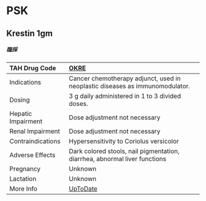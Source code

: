 # PSK

## Krestin 1gm

##### 臨採

| TAH Drug Code      | [OKRE](https://www.tahsda.org.tw/drugs/hissearch.php?drug_code=OKRE)         |
|:-------------------|:-----------------------------------------------------------------------------|
| Indications        | Cancer chemotherapy adjunct, used in neoplastic diseases as immunomodulator. |
| Dosing             | 3 g daily administered in 1 to 3 divided doses.                              |
| Hepatic Impairment | Dose adjustment not necessary                                                |
| Renal Impairment   | Dose adjustment not necessary                                                |
| Contraindications  | Hypersensitivity to Coriolus versicolor                                      |
| Adverse Effects    | Dark colored stools, nail pigmentation, diarrhea, abnormal liver functions   |
| Pregnancy          | Unknown                                                                      |
| Lactation          | Unknown                                                                      |
| More Info          | [UpToDate](https://www.uptodate.com/contents/psk-drug-information)           |

